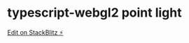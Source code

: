 # typescript-webgl2 point light

[Edit on StackBlitz ⚡️](https://stackblitz.com/edit/webgl2-point-light?file=index.ts)
